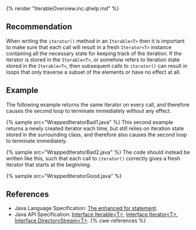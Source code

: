 {% render "IterableOverview.inc.qhelp.md" %}


## Recommendation
When writing the `iterator()` method in an `Iterable<T>` then it is important to make sure that each call will result in a fresh `Iterator<T>` instance containing all the necessary state for keeping track of the iteration. If the iterator is stored in the `Iterable<T>`, or somehow refers to iteration state stored in the `Iterable<T>`, then subsequent calls to `iterator()` can result in loops that only traverse a subset of the elements or have no effect at all.


## Example
The following example returns the same iterator on every call, and therefore causes the second loop to terminate immediately without any effect.

{% sample src="WrappedIteratorBad1.java" %}
This second example returns a newly created iterator each time, but still relies on iteration state stored in the surrounding class, and therefore also causes the second loop to terminate immediately.

{% sample src="WrappedIteratorBad2.java" %}
The code should instead be written like this, such that each call to `iterator()` correctly gives a fresh iterator that starts at the beginning.

{% sample src="WrappedIteratorGood.java" %}

## References
* Java Language Specification: [The enhanced for statement](https://docs.oracle.com/javase/specs/jls/se11/html/jls-14.html#jls-14.14.2).
* Java API Specification: [Interface Iterable&lt;T&gt;](https://docs.oracle.com/en/java/javase/11/docs/api/java.base/java/lang/Iterable.html), [Interface Iterator&lt;T&gt;](https://docs.oracle.com/en/java/javase/11/docs/api/java.base/java/util/Iterator.html), [Interface DirectoryStream&lt;T&gt;](https://docs.oracle.com/en/java/javase/11/docs/api/java.base/java/nio/file/DirectoryStream.html).
{% cwe-references %}
